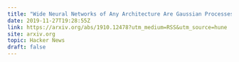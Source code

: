 ```yaml
---
title: "Wide Neural Networks of Any Architecture Are Gaussian Processes"
date: 2019-11-27T19:28:55Z
link: https://arxiv.org/abs/1910.12478?utm_medium=RSS&utm_source=hune
site: arxiv.org
topic: Hacker News
draft: false
---
```


